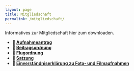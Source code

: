 ```yaml
---
layout: page
title: Mitgliedschaft
permalink: /mitgliedschaft/
---
```


Informatives zur Mitgliedschaft hier zum downloaden.

* **📝 [Aufnahmeantrag](/assets/documents/Aufnahmeantrag_MFC-Nauen.pdf)**
* **📝 [Beitragsordnung](/assets/documents/Beitragsordnung_MFC_Nauen_ev.pdf)**
* **📝 [Flugordnung](/assets/documents/Flugordnung_aktuell@2013.pdf)**
* **📝 [Satzung](/assets/documents/Satzung_aktuell.pdf)**
* **📝 [Einverständniserklärung zu Foto- und Filmaufnahmen](/assets/documents/VL_Einverstaendniserklaerung_Fotos_MFC-Nauen.pdf)**
